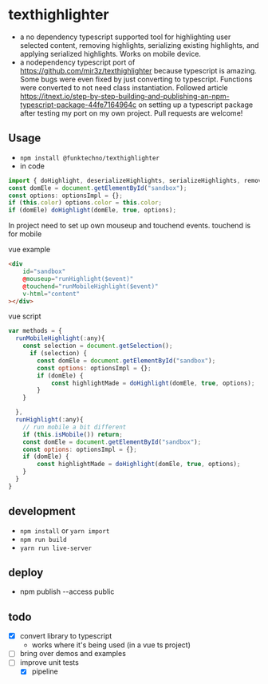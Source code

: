 # texthighlighter
* a no dependency typescript supported tool for highlighting user selected content, removing highlights, serializing existing highlights, and applying serialized highlights. Works on mobile device.
* a nodependency typescript port of https://github.com/mir3z/texthighlighter because typescript is amazing. Some bugs were even fixed by just converting to typescript. Functions were converted to not need class instantiation. Followed article https://itnext.io/step-by-step-building-and-publishing-an-npm-typescript-package-44fe7164964c on setting up a typescript package after testing my port on my own project. Pull requests are welcome!

## Usage
* `npm install @funktechno/texthighlighter`
* in code

```js
import { doHighlight, deserializeHighlights, serializeHighlights, removeHighlights, optionsImpl } from "@/../node_modules/@funktechno/texthighlighter/lib/index";
const domEle = document.getElementById("sandbox");
const options: optionsImpl = {};
if (this.color) options.color = this.color;
if (domEle) doHighlight(domEle, true, options);
```

In project need to set up own mouseup and touchend events. touchend is for mobile

vue example
```html
<div
    id="sandbox"
    @mouseup="runHighlight($event)"
    @touchend="runMobileHighlight($event)"
    v-html="content"
></div>
```

vue script
```js
var methods = {
  runMobileHighlight(:any){
    const selection = document.getSelection();
      if (selection) {
        const domEle = document.getElementById("sandbox");
        const options: optionsImpl = {};
        if (domEle) {
            const highlightMade = doHighlight(domEle, true, options);
        }
    }

  },
  runHighlight(:any){
    // run mobile a bit different
    if (this.isMobile()) return;
    const domEle = document.getElementById("sandbox");
    const options: optionsImpl = {};
    if (domEle) {
        const highlightMade = doHighlight(domEle, true, options);
    }
  }
}

```

## development
* `npm install` or `yarn import`
* `npm run build`
* `yarn run live-server` 

## deploy
* npm publish --access public 

## todo
* [x] convert library to typescript
  * works where it's being used (in a vue ts project)
* [ ] bring over demos and examples
* [ ] improve unit tests
  * [x] pipeline
